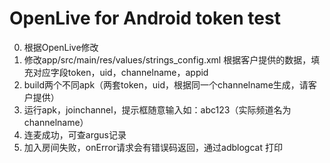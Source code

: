 # OpenLive for Android token test
0. 根据OpenLive修改
1. 修改app/src/main/res/values/strings_config.xml
   根据客户提供的数据，填充对应字段token，uid，channelname，appid
2. build两个不同apk（两套token，uid，根据同一个channelname生成，请客户提供）
3. 运行apk，joinchannel，提示框随意输入如：abc123（实际频道名为channelname）
4. 连麦成功，可查argus记录
5. 加入房间失败，onError请求会有错误码返回，通过adblogcat 打印

